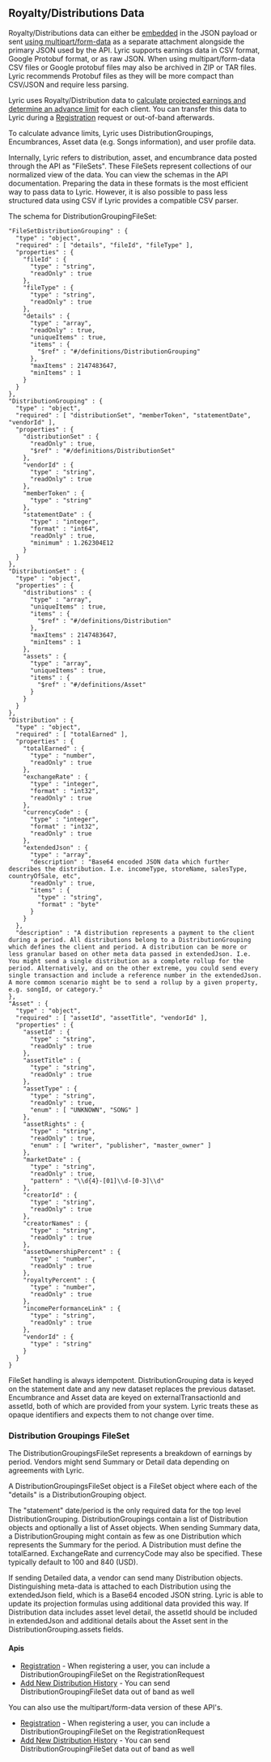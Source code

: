 ## Royalty/Distributions Data

Royalty/Distributions data can either be [embedded](!Server_Integration/FileSets/Attachments) in the JSON payload or sent [using multipart/form-data](!Server_Integration/FileSets/Using_Multipart) as a separate attachment alongside the primary JSON used by the API. Lyric supports earnings data in CSV format, Google Protobuf format, or as raw JSON. When using multipart/form-data CSV files or Google protobuf files may also be archived in ZIP or TAR files. Lyric recommends Protobuf files as they will be more compact than CSV/JSON and require less parsing.

Lyric uses Royalty/Distribution data to [calculate projected earnings and determine an advance limit](!Server_Integration/FileSets/Advance_Limit_Projections) for each client. You can transfer this data to Lyric during a [Registration](!Server_Integration/Apis/upsert_client) request or out-of-band afterwards.

To calculate advance limits, Lyric uses DistributionGroupings, Encumbrances, Asset data (e.g. Songs information), and user profile data.

Internally, Lyric refers to distribution, asset, and encumbrance data posted through the API as "FileSets". These FileSets represent collections of our normalized view of the data. You can view the
schemas in the API documentation. Preparing the data in these formats is the most efficient way to pass data to Lyric. However, it is also possible to pass less structured data using CSV if Lyric provides a compatible CSV parser.

The schema for DistributionGroupingFileSet:

    "FileSetDistributionGrouping" : {
      "type" : "object",
      "required" : [ "details", "fileId", "fileType" ],
      "properties" : {
        "fileId" : {
          "type" : "string",
          "readOnly" : true
        },
        "fileType" : {
          "type" : "string",
          "readOnly" : true
        },
        "details" : {
          "type" : "array",
          "readOnly" : true,
          "uniqueItems" : true,
          "items" : {
            "$ref" : "#/definitions/DistributionGrouping"
          },
          "maxItems" : 2147483647,
          "minItems" : 1
        }
      }
    },
    "DistributionGrouping" : {
      "type" : "object",
      "required" : [ "distributionSet", "memberToken", "statementDate", "vendorId" ],
      "properties" : {
        "distributionSet" : {
          "readOnly" : true,
          "$ref" : "#/definitions/DistributionSet"
        },
        "vendorId" : {
          "type" : "string",
          "readOnly" : true
        },
        "memberToken" : {
          "type" : "string"
        },
        "statementDate" : {
          "type" : "integer",
          "format" : "int64",
          "readOnly" : true,
          "minimum" : 1.262304E12
        }
      }
    },
    "DistributionSet" : {
      "type" : "object",
      "properties" : {
        "distributions" : {
          "type" : "array",
          "uniqueItems" : true,
          "items" : {
            "$ref" : "#/definitions/Distribution"
          },
          "maxItems" : 2147483647,
          "minItems" : 1
        },
        "assets" : {
          "type" : "array",
          "uniqueItems" : true,
          "items" : {
            "$ref" : "#/definitions/Asset"
          }
        }
      }
    },
    "Distribution" : {
      "type" : "object",
      "required" : [ "totalEarned" ],
      "properties" : {
        "totalEarned" : {
          "type" : "number",
          "readOnly" : true
        },
        "exchangeRate" : {
          "type" : "integer",
          "format" : "int32",
          "readOnly" : true
        },
        "currencyCode" : {
          "type" : "integer",
          "format" : "int32",
          "readOnly" : true
        },
        "extendedJson" : {
          "type" : "array",
          "description" : "Base64 encoded JSON data which further describes the distribution. I.e. incomeType, storeName, salesType, countryOfSale, etc",
          "readOnly" : true,
          "items" : {
            "type" : "string",
            "format" : "byte"
          }
        }
      },
      "description" : "A distribution represents a payment to the client during a period. All distributions belong to a DistributionGrouping which defines the client and period. A distribution can be more or less granular based on other meta data passed in extendedJson. I.e. You might send a single distribution as a complete rollup for the period. Alternatively, and on the other extreme, you could send every single transaction and include a reference number in the extendedJson. A more common scenario might be to send a rollup by a given property, e.g. songId, or category."
    },
    "Asset" : {
      "type" : "object",
      "required" : [ "assetId", "assetTitle", "vendorId" ],
      "properties" : {
        "assetId" : {
          "type" : "string",
          "readOnly" : true
        },
        "assetTitle" : {
          "type" : "string",
          "readOnly" : true
        },
        "assetType" : {
          "type" : "string",
          "readOnly" : true,
          "enum" : [ "UNKNOWN", "SONG" ]
        },
        "assetRights" : {
          "type" : "string",
          "readOnly" : true,
          "enum" : [ "writer", "publisher", "master_owner" ]
        },
        "marketDate" : {
          "type" : "string",
          "readOnly" : true,
          "pattern" : "\\d{4}-[01]\\d-[0-3]\\d"
        },
        "creatorId" : {
          "type" : "string",
          "readOnly" : true
        },
        "creatorNames" : {
          "type" : "string",
          "readOnly" : true
        },
        "assetOwnershipPercent" : {
          "type" : "number",
          "readOnly" : true
        },
        "royaltyPercent" : {
          "type" : "number",
          "readOnly" : true
        },
        "incomePerformanceLink" : {
          "type" : "string",
          "readOnly" : true
        },
        "vendorId" : {
          "type" : "string"
        }
      }
    }

FileSet handling is always idempotent. DistributionGrouping data is keyed on the statement date and any new dataset replaces the previous dataset. Encumbrance and Asset data
are keyed on externalTransactionId and assetId, both of which are provided from your system. Lyric treats these as opaque identifiers and expects them to not change over time.


### Distribution Groupings FileSet

The DistributionGroupingsFileSet represents a breakdown of earnings by period. Vendors might send Summary or Detail data depending on agreements with Lyric.

A DistributionGroupingsFileSet object is a FileSet object where each of the "details" is a DistributionGrouping object.

The "statement" date/period is the only required data for the top level DistributionGrouping. DistributionGroupings contain a list of 
Distribution objects and optionally a list of Asset objects. When sending Summary data, a DistributionGrouping might contain as few as one Distribution which represents
the Summary for the period. A Distribution must define the totalEarned. ExchangeRate and currencyCode may also be specified. These typically default to 100 and 840 (USD).

If sending Detailed data, a vendor can send many Distribution objects. Distinguishing meta-data is attached to each Distribution using the extendedJson field, which is a Base64
encoded JSON string. Lyric is able to update its projection formulas using additional data provided this way. If Distribution data includes asset level detail, the assetId should be
included in extendedJson and additional details about the Asset sent in the DistributionGrouping.assets fields.

#### Apis

- [Registration](/secure/vendor-api/#!/vendor/registerClient) - When registering a user, you can include a DistributionGroupingFileSet on the RegistrationRequest
- [Add New Distribution History](/secure/vendor-api/#!/vendor/postDistributionGroupings) - You can send DistributionGroupingFileSet data out of band as well

You can also use the multipart/form-data version of these API's.


- [Registration](/secure/vendor-api/#!/vendor-form/registerClientMultipart) - When registering a user, you can include a DistributionGroupingFileSet on the RegistrationRequest
- [Add New Distribution History](/secure/vendor-api/#!/vendor-form/postDistributionGroupingsMultipart) - You can send DistributionGroupingFileSet data out of band as well
